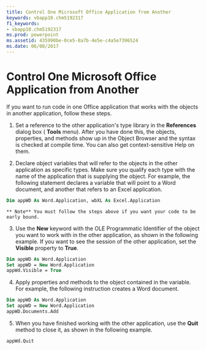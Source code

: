 ```yaml
---
title: Control One Microsoft Office Application from Another
keywords: vbapp10.chm5192317
f1_keywords:
- vbapp10.chm5192317
ms.prod: powerpoint
ms.assetid: 435990be-0ce5-8a7b-4e5e-c4a5e7396524
ms.date: 06/08/2017
---
```



# Control One Microsoft Office Application from Another

If you want to run code in one Office application that works with the objects in another application, follow these steps.


1. Set a reference to the other application's type library in the **References** dialog box ( **Tools** menu). After you have done this, the objects, properties, and methods show up in the Object Browser and the syntax is checked at compile time. You can also get context-sensitive Help on them.
    
2. Declare object variables that will refer to the objects in the other application as specific types. Make sure you qualify each type with the name of the application that is supplying the object. For example, the following statement declares a variable that will point to a Word document, and another that refers to an Excel application. 
    
```vb
Dim appWD As Word.Application, wbXL As Excel.Application 
  ```


    ** Note** You must follow the steps above if you want your code to be early bound.
    
3. Use the **New** keyword with the OLE Programmatic Identifier of the object you want to work with in the other application, as shown in the following example. If you want to see the session of the other application, set the **Visible** property to **True**.
    
```vb
Dim appWD As Word.Application  
Set appWD = New Word.Application  
appWd.Visible = True 
  ```

4. Apply properties and methods to the object contained in the variable. For example, the following instruction creates a Word document. 
    
```vb
Dim appWD As Word.Application 
Set appWD = New Word.Application 
appWD.Documents.Add 
  ```

5. When you have finished working with the other application, use the **Quit** method to close it, as shown in the following example.
    
  ```
  appWd.Quit 
  ```


